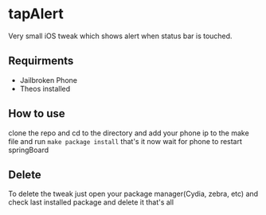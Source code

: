 # tapAlert
Very small iOS tweak which shows alert when status bar is touched.

## Requirments 

- Jailbroken Phone 
- Theos installed 

## How to use 

clone the repo and cd to the directory and add your phone ip to the make file and run `make package install` that's it now wait for phone to restart springBoard

## Delete 

To delete the tweak just open your package manager(Cydia, zebra, etc) and check last installed package and delete it that's all
